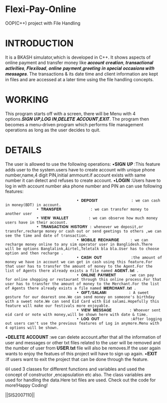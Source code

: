 # Flexi-Pay-Online
OOP(C++) project with File Handling
# INTRODUCTION
It is a BKASH simulator,which is developed in C++. It shows aspects of online payment and transfer money like 𝒂𝒄𝒄𝒐𝒖𝒏𝒕 𝒄𝒓𝒆𝒂𝒕𝒊𝒐𝒏, 𝒕𝒓𝒂𝒏𝒔𝒂𝒄𝒕𝒊𝒐𝒏𝒂𝒍 𝒂𝒄𝒕𝒊𝒗𝒊𝒕𝒊𝒆𝒔, 𝑭𝒍𝒆𝒙𝒊𝒍𝒐𝒂𝒅, 𝒐𝒏𝒍𝒊𝒏𝒆 𝒑𝒂𝒚𝒎𝒆𝒏𝒕,𝒈𝒓𝒆𝒆𝒕𝒊𝒏𝒈 𝒊𝒏 𝒔𝒑𝒆𝒄𝒊𝒂𝒍 𝒐𝒄𝒄𝒂𝒔𝒊𝒐𝒏𝒔 𝒘𝒊𝒕𝒉 𝒎𝒆𝒔𝒔𝒂𝒈𝒆𝒔. The transactions & its date time and client information are kept in files and are accessed at a later time using the file handling concepts.
# WORKING
This program starts off with a  screen, there will be Menu with 4 options.𝑺𝑰𝑮𝑵 𝑼𝑷,𝑳𝑶𝑮 𝑰𝑵,𝑫𝑬𝑳𝑬𝑻𝑬 𝑨𝑪𝑪𝑶𝑼𝑵𝑻,𝑬𝑿𝑰𝑻. The program then becomes a menu-driven program which performs file management operations as long as the user decides to quit.
# DETAILS
The user is allowed to use the following operations:
•𝐒𝐈𝐆𝐍 𝐔𝐏          :This feature adds user to the system.users have to create account with unique phone number,name,4 digit PIN,initial ammount.if account exists with same number it can detect and refuses to create account.
•𝐋𝐎𝐆𝐈𝐍            :Users have to log in with account number aka phone number and PIN an can use following features:

									• 𝐃𝐄𝐏𝐎𝐒𝐈𝐓               : we can cash in money(BDT) in account.  
                  • 𝐓𝐑𝐀𝐍𝐒𝐅𝐄𝐑             : we can transfer money to another user
                  • 𝐕𝐈𝐄𝐖 𝐖𝐀𝐋𝐋𝐄𝐓         : we can observe how much money users have in their account.
                  • 𝐓𝐑𝐀𝐍𝐒𝐀𝐂𝐓𝐈𝐎𝐍 𝐇𝐈𝐒𝐓𝐎𝐑𝐘 : whenever we deposit,or transfer,recharge money or cash out or send geetings to others ,we can see the time and date of transaction.
									• 𝐌𝐎𝐁𝐈𝐋𝐄 𝐑𝐄𝐂𝐇𝐀𝐑𝐆𝐄     : we can recharge money online to any sim operator user in Banglidesh.There will be options Banglalink,Airtel,Teletalk bla bla.User has to choose option and then recharge .
									• 𝐂𝐀𝐒𝐇 𝐎𝐔𝐓             :the amount of money we have in account we can get in cash using this feature.For that user has to transfer the amount of money to the Agent.For the list of Agents there already exists a file named 𝐀𝐆𝐄𝐍𝐓.𝐭𝐱𝐭 .
									• 𝐎𝐍𝐋𝐈𝐍𝐄 𝐏𝐀𝐘𝐌𝐄𝐍𝐓      :we can pay for online shopping or restaurant through this online process.For that user has to transfer the amount of money to the Merchant.For the list of Agents there already exists a file named 𝐌𝐄𝐑𝐂𝐇𝐀𝐍𝐓.𝐭𝐱𝐭 .
									• 𝐆𝐈𝐅𝐓/𝐒𝐀𝐋𝐀𝐌𝐈          : A sweet gesture for our dearest one.We can send money on someone's birthday with a sweet note.We can send Eid Card with Eid salami.Hopefully this feature will make our festivals more enjoyable.
									• 𝐕𝐈𝐄𝐖 𝐌𝐄𝐒𝐒𝐀𝐆𝐄        : Whoever sent eid card or note with money,will be shown here with date & time.
									• 𝐋𝐎𝐆 𝐎𝐔𝐓              :After logging out users can't use the previous features of Log in anymore.Menu with 4 options will be shown.
									
•𝐃𝐄𝐋𝐄𝐓𝐄 𝐀𝐂𝐂𝐎𝐔𝐍𝐓       :we can delete account.after that all the information of user and messages or other txt files related to the user will be removed and the number of user from 𝐔𝐒𝐄𝐑.𝐭𝐱𝐭 file will also be removes.If the user again wants to enjoy the featues of this project will have to sign up again.
•𝐄𝐗𝐈𝐓                   :If users want to exit the project that can be done through the feature.

⦾I used 3 classes for different functions and variables and used the concept of constructor ,encapsulation etc also. The class variables are used for handling the data.Here txt files are used.
Check out the code for more!Happy Coding!

||SIS2007110||
